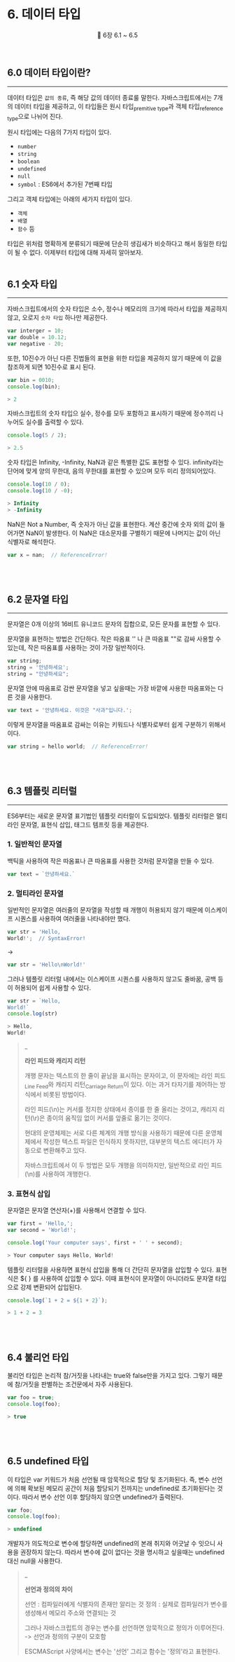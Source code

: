 # 6. 데이터 타입

<p align='center'>
📕 6장 6.1 ~ 6.5
</p>

<br />

## 6.0 데이터 타입이란?
___
데이터 타입은 `값의 종류`, 즉 해당 값의 데이터 종료룰 말한다. 자바스크립트에서는 7개의 데이터 타입을 제공하고, 이 타입들은 원시 타입<sub>premitive type</sub>과 객체 타입<sub>reference type</sub>으로 나뉘어 진다.

원시 타입에는 다음의 7가지 타입이 있다.
- `number`
- `string`
- `boolean`
- `undefined`
- `null`
- `symbol` : ES6에서 추가된 7번째 타입

그리고 객체 타입에는 아래의 세가지 타입이 있다.
- `객체`
- `배열`
- `함수` 등

타입은 위처럼 명확하게 분류되기 때문에 단순히 생김새가 비슷하다고 해서 동일한 타입이 될 수 없다. 이제부터 타입에 대해 자세히 알아보자.
<br /><br />

## 6.1 숫자 타입
---
자바스크립트에서의 숫자 타입은 소수, 정수나 메모리의 크기에 따라서 타입을 제공하지 않고, 오로지 `숫자 타입` 하나만 제공한다.
```js
var interger = 10;
var double = 10.12;
var negative - 20;
```
또한, 10진수가 아닌 다른 진법들의 표현을 위한 타입을 제공하지 않기 때문에 이 값을 참조하게 되면 10진수로 표시 된다.
```js
var bin = 0010;
console.log(bin);
```
```js
> 2
```
자바스크립트의 숫자 타입으 실수, 정수를 모두 포함하고 표시하기 때문에 정수끼리 나누어도 실수를 출력할 수 있다.
```js
console.log(5 / 2);
```
```js
> 2.5
```
숫자 타입은 Infinity, -Infinity, NaN과 같은 특별한 값도 표현할 수 있다. infinity라는 단어에 맞게 양의 무한대, 음의 무한대를 표현할 수 있으며 모두 미리 정의되어있다.
```js
console.log(10 / 0);
console.log(10 / -0);
```
```js
> Infinity
> -Infinity
```
NaN은 Not a Number, 즉 숫자가 아닌 값을 표현한다. 계산 중간에 숫자 외의 값이 들어가면 NaN이 발생한다. 이 NaN은 대소문자를 구별하기 때문에 나머지는 값이 아닌 식별자로 해석한다.
```js
var x = nan;  // ReferenceError!
```
<br /><br />

## 6.2 문자열 타입
---
문자열은 0개 이상의 16비트 유니코드 문자의 집합으로, 모든 문자를 표현할 수 있다.

문자열을 표현하는 방법은 간단하다. 작은 따옴표 '' 나 큰 따옴표 ""로 감싸 사용할 수 있는데, 작은 따옴표를 사용하는 것이 가장 일반적이다.
```js
var string;
string = '안녕하세요';
string = "안녕하세요";
```
문자열 안에 따옴표로 감싼 문자열을 넣고 싶을때는 가장 바깥에 사용한 따옴표와는 다른 것을 사용한다.
```js
var text = '안녕하세요. 이것은 "사과"입니다.';
```
이렇게 문자열을 따옴표로 감싸는 이유는 키워드나 식별자로부터 쉽게 구분하기 위해서이다.
```js
var string = hello world;  // ReferenceError!
```
<br /><br />

## 6.3 템플릿 리터럴
___
ES6부터는 새로운 문자열 표기법인 템플릿 리터럴이 도입되었다. 템플릿 리터럴은 멀티라인 문자열, 표현식 삽입, 태그드 템프릿 등을 제공한다.

### 1. 일반적인 문자열
백틱을 사용하여 작은 따옴표나 큰 따옴표를 사용한 것처럼 문자열을 만들 수 있다.
```js
var text = `안녕하세요.`
```

### 2. 멀티라인 문자열
일반적인 문자열은 여러줄의 문자열을 작성할 때 개행이 허용되지 않기 때문에 이스케이프 시퀀스를 사용하여 여러줄을 나타내야만 했다.

```js
var str = 'Hello,
World!';  // SyntaxError!
```
->
```js
var str = 'Hello\nWorld!'
```
그러나 템플릿 리터럴 내에서는 이스케이프 시퀀스를 사용하지 않고도 줄바꿈, 공백 등이 허용되어 쉽게 사용할 수 있다.
```js
var str = `Hello,
World!`
console.log(str)
```
```js
> Hello,
World!
```
> _
>
> **라인 피드와 캐리지 리턴**
>
> 개행 문자는 텍스트의 한 줄이 끝남을 표시하는 문자이고, 이 문자에는 라인 피드<sub>Line Feed</sub>와 캐리지 리턴<sub>Carriage Return</sub>이 있다. 이는 과거 타자기를 제어하는 방식에서 비롯된 방법이다.
>
> 라인 피드(\n)는 커서를 정지한 상태에서 종이를 한 줄 올리는 것이고, 캐리지 리턴(\r)은 종이의 움직임 없이 커서를 앞줄로 옮기는 것이다.
>
> 현대의 운영체제는 서로 다른 체계의 개행 방식을 사용하기 때문에 다른 운영체제에서 작성한 텍스트 파일은 인식하지 못하지만, 대부분의 텍스트 에디터가 자동으로 변환해주고 있다.
>
> 자바스크립트에서 이 두 방법은 모두 개행을 의미하지만, 일반적으로 라인 피드(\n)를 사용하여 개행한다.


### 3. 표현식 삽입
문자열은 문자열 연산자(+)를 사용해서 연결할 수 있다.
```js
var first = 'Hello,';
var second = 'World!';

console.log('Your computer says', first + ' ' + second);
```
```js
> Your computer says Hello, World!
```
템플릿 리터럴을 사용하면 표현식 삽입을 통해 더 간단히 문자열을 삽입할 수 있다. 표현식은 ${ } 를 사용하여 삽입할 수 있다. 이때 표현식이 문자열이 아니더라도 문자열 타입으로 강제 변환되어 삽입된다.
```js
console.log(`1 + 2 = ${1 + 2}`);
```
```js
> 1 + 2 = 3
```
<br /><br />

## 6.4 불리언 타입
불리언 타입은 논리적 참/거짓을 나타내는 true와 false만을 가지고 있다. 그렇기 때문에 참/거짓을 판별하는 조건문에서 자주 사용된다.
```js
var foo = true;
console.log(foo);
```
```js
> true
```
<br /><br />

## 6.5 undefined 타입
이 타입은 var 키워드가 처음 선언될 때 암묵적으로 할당 및 초기화된다. 즉, 변수 선언에 의해 확보된 메모리 공간이 처음 할당되기 전까지는 undefined로 초기화된다는 것이다. 따라서 변수 선언 이후 할당하지 않으면 undefined가 출력된다.
```js
var foo;
console.log(foo);
```
```js
> undefined
```
개발자가 의도적으로 변수에 할당하면 undefined의 본래 취지와 어긋날 수 잇으니 사용을 권장하지 않는다. 따라서 변수에 값이 없다는 것을 명시하고 싶을때는 undefined 대신 null을 사용한다.

> _
>
> **선언과 정의의 차이**
>
> 선언 : 컴파일러에게 식별자의 존재만 알리는 것
> 정의 : 실제로 컴파일러가 변수를 생성해서 메모리 주소와 연결되는 것
> 
> 그러나 자바스크립트의 경우는 변수를 선언하면 암묵적으로 정의가 이루어진다. -> 선언과 정의의 구분이 모호함
>
> ESCMAScript 사양에서는 변수는 '선언' 그리고 함수는 '정의'라고 표현한다.